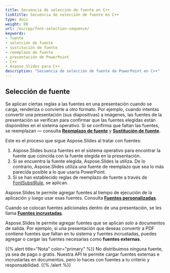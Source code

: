 ```yaml
---
title: Secuencia de selección de fuente en C++
linktitle: Secuencia de selección de fuente en C++
type: docs
weight: 80
url: /es/cpp/font-selection-sequence/
keywords:
- fuente
- selección de fuente
- sustitución de fuente
- reemplazo de fuente
- presentación de PowerPoint
- C++
- Aspose.Slides para C++
description: "Secuencia de selección de fuente de PowerPoint en C++"
---
```


## Selección de fuente

Se aplican ciertas reglas a las fuentes en una presentación cuando se carga, renderiza o convierte a otro formato. Por ejemplo, cuando intentas convertir una presentación (sus diapositivas) a imágenes, las fuentes de la presentación se verifican para confirmar que las fuentes elegidas están disponibles en el sistema operativo. Si se confirma que faltan las fuentes, se reemplazan — consulta [**Reemplazo de fuente**](https://docs.aspose.com/slides/cpp/font-replacement/) y [**Sustitución de fuente**](https://docs.aspose.com/slides/cpp/font-substitution/).

Este es el proceso que sigue Aspose.Slides al tratar con fuentes:

1. Aspose.Slides busca fuentes en el sistema operativo para encontrar la fuente que coincida con la fuente elegida en la presentación.
2. Si se encuentra la fuente elegida, Aspose.Slides la utiliza. De lo contrario, Aspose.Slides utiliza una fuente de reemplazo que sea lo más parecida posible a lo que usaría PowerPoint.
3. Si se han establecido reglas de reemplazo de fuente a través de [FontSubstRule](https://reference.aspose.com/slides/cpp/aspose.slides/fontsubstrule/), se aplican.

Aspose.Slides te permite agregar fuentes al tiempo de ejecución de la aplicación y luego usar esas fuentes. Consulta [**Fuentes personalizadas**](https://docs.aspose.com/slides/cpp/custom-font/).

Cuando se colocan fuentes adicionales dentro de una presentación, se les llama [**Fuentes incrustadas**](https://docs.aspose.com/slides/cpp/embedded-font/).

Aspose.Slides te permite agregar fuentes que se aplican *solo* a documentos de salida. Por ejemplo, si una presentación que deseas convertir a PDF contiene fuentes que faltan en tu sistema y fuentes incrustadas, puedes agregar o cargar las fuentes necesarias como **fuentes externas**.

{{% alert title="Nota" color="primary" %}} 
No distribuimos ninguna fuente, ya sea de pago o gratis. Nuestra API te permite cargar fuentes externas e incrustarlas en documentos, pero lo haces con fuentes a tu criterio y responsabilidad.
{{% /alert %}}